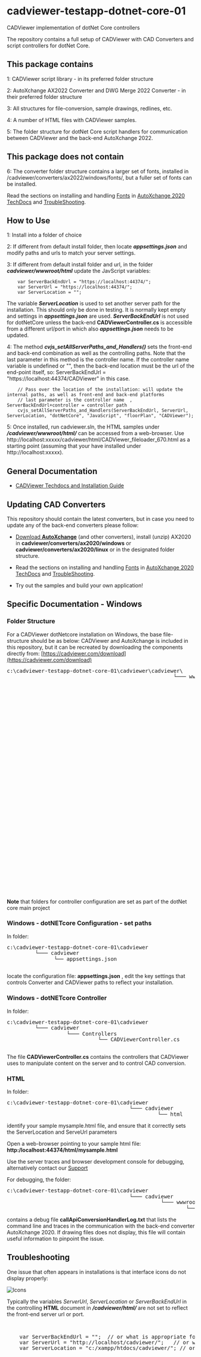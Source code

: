 # cadviewer-testapp-dotnet-core-01
CADViewer implementation of dotNet Core controllers

The repository contains a full setup of CADViewer with CAD Converters and script controllers for dotNet Core.

## This package contains

1: CADViewer script library  - in its preferred folder structure

2: AutoXchange AX2022 Converter and DWG Merge 2022 Converter - in their preferred folder structure

3: All structures for file-conversion, sample drawings, redlines, etc. 

4: A number of HTML files with CADViewer samples.

5: The folder structure for dotNet Core script handlers for communication between CADViewer and the back-end AutoXchange 2022.


## This package does not contain

6: The converter folder structure contains a larger set of fonts, installed in /cadviewer/converters/ax2022/windows/fonts/, but a fuller set of fonts can be installed. 

Read the sections on installing and handling [Fonts](https://tailormade.com/ax2020techdocs/installation/fonts/) in [AutoXchange 2020 TechDocs](https://tailormade.com/ax2020techdocs/) and [TroubleShooting](https://tailormade.com/ax2020techdocs/troubleshooting/).



## How to Use

1: Install into a folder of choice

2: If different from default install folder, then locate ***appsettings.json*** and modify paths and urls to match your server settings. 

3: If different from default install folder and url, in the folder ***cadviewer/wwwroot/html*** update the JavScript variables: 

        var ServerBackEndUrl = "https://localhost:44374/";
        var ServerUrl = "https://localhost:44374/";
        var ServerLocation = "";

The variable ***ServerLocation*** is used to set another server path for the installation. This should only be done in testing. It is normally kept empty and settings in ***appsettings.json*** are used.  ***ServerBackEndUrl*** is not used for dotNetCore unless the back-end **CADViewerController.cs** is accessible from a different url/port in which also ***appsettings.json*** needs to be updated.


4: The method ***cvjs_setAllServerPaths_and_Handlers()*** sets the front-end and back-end combination as well as the controlling paths. Note that the last parameter in this method is the controller name.  If the controller name variable is undefined or "", then the back-end location must be the url of the end-point itself, so: ServerBackEndUrl = "https://localhost:44374/CADViewer" in this case. 

        // Pass over the location of the installation: will update the internal paths, as well as front-end and back-end platforms
        // last parameter is the controller name  , ServerBackEndUrl+controller = controller path
        cvjs_setAllServerPaths_and_Handlers(ServerBackEndUrl, ServerUrl, ServerLocation, "dotNetCore", "JavaScript", "floorPlan", "CADViewer");



5: Once installed, run cadviewer.sln,  the HTML samples under ***/cadviewer/wwwroot/html/*** can be accessed from a web-browser. Use http://localhost:xxxxx/cadviewer/html/CADViewer_fileloader_670.html as a starting point (assuming that your have installed under http://localhost:xxxxx).



## General Documentation 

-   [CADViewer Techdocs and Installation Guide](https://cadviewer.com/cadviewertechdocs/download)



## Updating CAD Converters

This repository should contain the latest converters, but in case you need to update any of the back-end converters please follow: 

* [Download **AutoXchange**](/download/) (and other converters), install (unzip) AX2020 in **cadviewer/converters/ax2020/windows** or **cadviewer/converters/ax2020/linux** or in the designated folder structure.

* Read the sections on installing and handling [Fonts](https://tailormade.com/ax2020techdocs/installation/fonts/) in [AutoXchange 2020 TechDocs](https://tailormade.com/ax2020techdocs/) and [TroubleShooting](https://tailormade.com/ax2020techdocs/troubleshooting/).

* Try out the samples and build your own application!
 
 

## Specific Documentation - Windows

### Folder Structure

For a CADViewer dotNetcore installation on Windows, the base file-structure should be as below: 
CADViewer and AutoXchange is included in this repository, but it can be recreated by downloading the components directly from: [https://cadviewer.com/download](https://cadviewer.com/download)

<pre style="line-height: 110%">
c:\cadviewer-testapp-dotnet-core-01\cadviewer\cadviewer\
                                                     └─── wwwroot
                                                            ├── app
                                                            │    ├── cv
                                                            │    │    ├── cv-pro 
                                                            │    │    │   ├── menu_config
                                                            │    │    │   ├── language_table
                                                            │    │    │   └── space
                                                            │    │    │         ├── css 
                                                            │    │    │         └── html
                                                            │    │    ├── cv-core
                                                            │    │    │   ├── menu_config
                                                            │    │    │   └── language_table
                                                            │    │    └── cv-custom_commands
                                                            │    ├── fonts
                                                            │    ├── images
                                                            │    ├── js
                                                            │    ├── css
                                                            │    └── user_resources	
                                                            ├── converters
                                                            │    ├── ax2022
                                                            │    │     ├── windows 
                                                            │    │     │      └── fonts
                                                            │    │     └── linux
                                                            │    │            └── fonts
                                                            │    ├── dwgmerge2022
                                                            │    │         ├── windows 
                                                            │    │         │      └── fonts
                                                            │    │         └── linux
                                                            │    │            └── fonts
                                                            │    ├── linklist2022
                                                            │    │         ├── windows 
                                                            │    │         │     └── fonts
                                                            │    │         └── linux
                                                            │    │               └── fonts
                                                            │    └── files
                                                            ├── content
                                                            ├── html
                                                            └── temp_print
</pre>

**Note** that folders for controller configuration are set as part of the dotNet core main project 

### Windows - dotNETcore Configuration - set paths

In folder:

<pre style="line-height: 110%">
c:\cadviewer-testapp-dotnet-core-01\cadviewer
         └─── cadviewer
               └── appsettings.json

</pre>

locate the configuration file: **appsettings.json** , edit the key settings that controls Converter and CADViewer paths to reflect your installation.


### Windows - dotNETcore Controller

In folder:

<pre style="line-height: 110%">
c:\cadviewer-testapp-dotnet-core-01\cadviewer
         └─── cadviewer
                   └─── Controllers
                             └── CADViewerController.cs

</pre>

The file **CADViewerController.cs** contains the controllers that CADViewer uses to manipulate content on the server and to control CAD conversion. 


### HTML 


In folder:

<pre style="line-height: 110%">
c:\cadviewer-testapp-dotnet-core-01\cadviewer
                                       └─── cadviewer
                                                └── html
</pre>


identify your sample mysample.html file, and ensure that it correctly sets the ServerLocation and ServeUrl parameters



Open a web-browser pointing to your sample html file:    **http:/localhost:44374/html/mysample.html**

Use the server traces and browser development console for debugging, alternatively contact our [Support](/cadviewertechdocs/support/)  

For debugging, the folder:
<pre style="line-height: 110%">
c:\cadviewer-testapp-dotnet-core-01\cadviewer
                                       └─── cadviewer
                                                 └─── wwwroot
                                                         └── temp_debug
</pre>
contains a debug file **callApiConversionHandlerLog.txt** that lists the command line and traces in the communication with the back-end converter AutoXchange 2020. If drawing files does not display, this file will contain useful information to pinpoint the issue.





## Troubleshooting

One issue that often appears in installations is that interface icons do not display properly:

![Icons](https://cadviewer.com/cadviewertechdocs/images/missing_icons.png "Icons missing")

Typically the variables *ServerUrl*, *ServerLocation* or *ServerBackEndUrl* in the controlling **HTML**  document in ***/cadviewer/html/*** are not set to reflect the front-end server url or port.

<pre style="line-height: 110%">


    var ServerBackEndUrl = "";  // or what is appropriate for my server; used for NodeJS server only
    var ServerUrl = "http://localhost/cadviewer/";   // or what is appropriate for my server
    var ServerLocation = "c:/xampp/htdocs/cadviewer/"; // or what is appropriate for my server
</pre>
